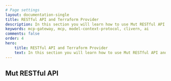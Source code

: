 ```yaml
---
# Page settings
layout: documentation-single
title: RESTful API and Terraform Provider
description: In this section you will learn how to use Mut RESTful API and integration options to automate the boring stuff.
keywords: mcp-gateway, mcp, model-context-protocol, clivern, ai
comments: false
order: 4
hero:
    title: RESTful API and Terraform Provider
    text: In this section you will learn how to use Mut RESTful API and integration options to automate the boring stuff.
---
```


## Mut RESTful API
